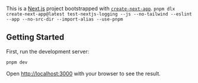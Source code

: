 This is a [Next.js](https://nextjs.org) project bootstrapped with [`create-next-app`](https://nextjs.org/docs/app/api-reference/cli/create-next-app).
`pnpm dlx  create-next-app@latest test-nextjs-logging --js --no-tailwind --eslint --app --no-src-dir --import-alias --use-pnpm`

## Getting Started

First, run the development server:

```bash
pnpm dev
```

Open [http://localhost:3000](http://localhost:3000) with your browser to see the result.
